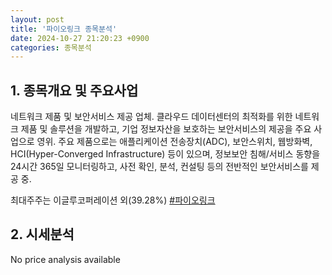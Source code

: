 ```yaml
---
layout: post
title: '파이오링크 종목분석'
date: 2024-10-27 21:20:23 +0900
categories: 종목분석
---
```


## 1. 종목개요 및 주요사업

네트워크 제품 및 보안서비스 제공 업체. 클라우드 데이터센터의 최적화를 위한 네트워크 제품 및 솔루션을 개발하고, 기업 정보자산을 보호하는 보안서비스의 제공을 주요 사업으로 영위. 주요 제품으로는 애플리케이션 전송장치(ADC), 보안스위치, 웹방화벽, HCI(Hyper-Converged Infrastructure) 등이 있으며, 정보보안 침해/서비스 동향을 24시간 365일 모니터링하고, 사전 확인, 분석, 컨설팅 등의 전반적인 보안서비스를 제공 중.

최대주주는 이글루코퍼레이션 외(39.28%)
[#파이오링크](#)

## 2. 시세분석

No price analysis available
